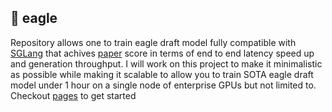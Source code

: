 ## 🦅 eagle

Repository allows one to train eagle draft model fully compatible with [SGLang](https://github.com/sgl-project/sglang) that achives [paper](https://arxiv.org/abs/2401.15077v1) score in terms of end to end latency speed up and generation throughput. I will work on this project to make it minimalistic as possible while making it scalable to allow you to train SOTA eagle draft model under 1 hour on a single node of enterprise GPUs but not limited to. Checkout [pages](./pages/README.md) to get started

